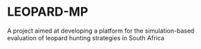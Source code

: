 LEOPARD-MP
==========

A project aimed at developing a platform for the simulation-based evaluation of leopard hunting strategies in South Africa